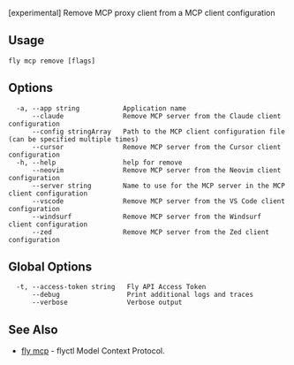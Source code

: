 [experimental] Remove MCP proxy client from a MCP client configuration


## Usage
~~~
fly mcp remove [flags]
~~~

## Options

~~~
  -a, --app string           Application name
      --claude               Remove MCP server from the Claude client configuration
      --config stringArray   Path to the MCP client configuration file (can be specified multiple times)
      --cursor               Remove MCP server from the Cursor client configuration
  -h, --help                 help for remove
      --neovim               Remove MCP server from the Neovim client configuration
      --server string        Name to use for the MCP server in the MCP client configuration
      --vscode               Remove MCP server from the VS Code client configuration
      --windsurf             Remove MCP server from the Windsurf client configuration
      --zed                  Remove MCP server from the Zed client configuration
~~~

## Global Options

~~~
  -t, --access-token string   Fly API Access Token
      --debug                 Print additional logs and traces
      --verbose               Verbose output
~~~

## See Also

* [fly mcp](/docs/flyctl/mcp/)	 - flyctl Model Context Protocol.

